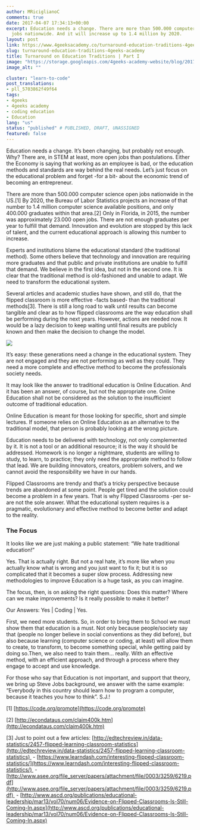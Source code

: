 ```yaml
---
author: MRiciglianoC
comments: true
date: 2017-04-07 17:34:13+00:00
excerpt: Education needs a change. There are more than 500.000 computer science open
  jobs nationwide. And it will increase up to 1.4 million by 2020.
layout: post
link: https://www.4geeksacademy.co/turnaround-education-traditions-4geeks-academy/
slug: turnaround-education-traditions-4geeks-academy
title: Turnaround on Education Traditions | Part I
image: "https://storage.googleapis.com/4geeks-academy-website/blog/2017/04/ISA-Blog-Cover.png"
image_alt: ""

cluster: "learn-to-code"
post_translations:
- pll_5703862f49f64
tags:
- 4geeks
- 4geeks academy
- coding education
- Education
lang: "us"
status: "published" # PUBLISHED, DRAFT, UNASSIGNED
featured: false
---
```


Education needs a change. It’s been changing, but probably not enough. Why? There are, in STEM at least, more open jobs than postulations. Either the Economy is saying that working as an employee is bad, or the education methods and standards are way behind the real needs. Let’s just focus on the educational problem and forget -for a bit- about the economic trend of becoming an entrepreneur.

There are more than 500.000 computer science open jobs nationwide in the US.[1] By 2020, the Bureau of Labor Statistics projects an increase of that number to 1.4 million computer science available positions, and only 400.000 graduates within that area.[2] Only in Florida, in 2015, the number was approximately 23.000 open jobs. There are not enough graduates per year to fulfill that demand. Innovation and evolution are stopped by this lack of talent, and the current educational approach is allowing this number to increase.

Experts and institutions blame the educational standard (the traditional method). Some others believe that technology and innovation are requiring more graduates and that public and private institutions are unable to fulfill that demand. We believe in the first idea, but not in the second one. It is clear that the traditional method is old-fashioned and unable to adapt. We need to transform the educational system.

Several articles and academic studies have shown, and still do, that the flipped classroom is more effective -facts based- than the traditional methods[3]. There is still a long road to walk until results can become tangible and clear as to how flipped classrooms are the way education shall be performing during the next years. However, actions are needed now. It would be a lazy decision to keep waiting until final results are publicly known and then make the decision to change the model.

![](https://storage.googleapis.com/4geeks-academy-website/blog/2017/04/Picture1-300x115.png)

It’s easy: these generations need a change in the educational system. They are not engaged and they are not performing as well as they could. They need a more complete and effective method to become the professionals society needs.

It may look like the answer to traditional education is Online Education. And it has been an answer, of course, but not the appropriate one. Online Education shall not be considered as the solution to the insufficient outcome of traditional education.

Online Education is meant for those looking for specific, short and simple lectures. If someone relies on Online Education as an alternative to the traditional model, that person is probably looking at the wrong picture.

Education needs to be delivered with technology, not only complemented by it. It is not a tool or an additional resource; it is the way it should be addressed. Homework is no longer a nightmare, students are willing to study, to learn, to practice; they only need the appropriate method to follow that lead. We are building innovators, creators, problem solvers, and we cannot avoid the responsibility we have in our hands.

Flipped Classrooms are trendy and that’s a tricky perspective because trends are abandoned at some point. People get tired and the solution could become a problem in a few years. That is why Flipped Classrooms -per se- are not the sole answer. What the educational system requires is a pragmatic, evolutionary and effective method to become better and adapt to the reality.


### **The Focus**


It looks like we are just making a public statement: “We hate traditional education!”

Yes. That is actually right. But not a real hate, it’s more like when you actually know what is wrong and you just want to fix it; but it is so complicated that it becomes a super slow process. Addressing new methodologies to improve Education is a huge task, as you can imagine.

The focus, then, is on asking the right questions: Does this matter? Where can we make improvements? Is it really possible to make it better?

Our Answers: Yes | Coding | Yes.

First, we need more students. So, in order to bring them to School we must show them that education is a must. Not only because people/society say that (people no longer believe in social conventions as they did before), but also because learning (computer science or coding, at least) will allow them to create, to transform, to become something special, while getting paid by doing so.Then, we also need to train them… really. With an effective method, with an efficient approach, and through a process where they engage to accept and use knowledge.

For those who say that Education is not important, and support that theory, we bring up Steve Jobs background, we answer with the same example: “Everybody in this country should learn how to program a computer, because it teaches you how to think”. S.J.!

[1] [https://code.org/promote](https://code.org/promote)

[2] [http://econdataus.com/claim400k.htm](http://econdataus.com/claim400k.htm)

[3] Just to point out a few articles: [http://edtechreview.in/data-statistics/2457-flipped-learning-classroom-statistics](http://edtechreview.in/data-statistics/2457-flipped-learning-classroom-statistics)  - [https://www.learndash.com/interesting-flipped-classroom-statistics/](https://www.learndash.com/interesting-flipped-classroom-statistics/)  - [http://www.asee.org/file_server/papers/attachment/file/0003/3259/6219.pdf](http://www.asee.org/file_server/papers/attachment/file/0003/3259/6219.pdf)  - [http://www.ascd.org/publications/educational-leadership/mar13/vol70/num06/Evidence-on-Flipped-Classrooms-Is-Still-Coming-In.aspx](http://www.ascd.org/publications/educational-leadership/mar13/vol70/num06/Evidence-on-Flipped-Classrooms-Is-Still-Coming-In.aspx)


